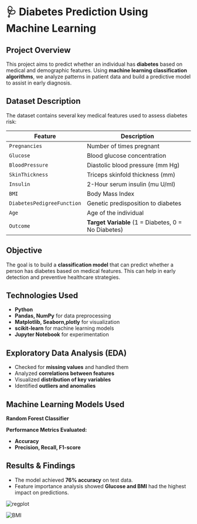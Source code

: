 # 🩺 Diabetes Prediction Using Machine Learning  

## **Project Overview**  
This project aims to predict whether an individual has **diabetes** based on medical and demographic features. 
Using **machine learning classification algorithms**, 
we analyze patterns in patient data and build a predictive model to assist in early diagnosis.  

## Dataset Description  
The dataset contains several key medical features used to assess diabetes risk:  

| Feature | Description |
|---------|------------|
| `Pregnancies` | Number of times pregnant |
| `Glucose` | Blood glucose concentration |
| `BloodPressure` | Diastolic blood pressure (mm Hg) |
| `SkinThickness` | Triceps skinfold thickness (mm) |
| `Insulin` | 2-Hour serum insulin (mu U/ml) |
| `BMI` | Body Mass Index |
| `DiabetesPedigreeFunction` | Genetic predisposition to diabetes |
| `Age` | Age of the individual |
| `Outcome` | **Target Variable** (1 = Diabetes, 0 = No Diabetes) |

## **Objective**  
The goal is to build a **classification model** that can predict whether a person has diabetes based on medical features. 
This can help in early detection and preventive healthcare strategies.  

## **Technologies Used**  
- **Python**  
- **Pandas, NumPy** for data preprocessing  
- **Matplotlib, Seaborn,plotly** for visualization  
- **scikit-learn** for machine learning models  
- **Jupyter Notebook** for experimentation  

## **Exploratory Data Analysis (EDA)**  
- Checked for **missing values** and handled them  
- Analyzed **correlations between features**  
- Visualized **distribution of key variables**  
- Identified **outliers and anomalies**  

## **Machine Learning Models Used**  

 **Random Forest Classifier**  

**Performance Metrics Evaluated:**  
- **Accuracy**
- **Precision, Recall, F1-score**


## **Results & Findings**  
- The model achieved **76% accuracy** on test data.  
- Feature importance analysis showed **Glucose and BMI** had the highest impact on predictions.  

![regplot](https://github.com/user-attachments/assets/67a2046f-1115-42b1-bc1d-fd022b9f8a4c)

![BMI](https://github.com/user-attachments/assets/de3b62cb-43e8-467e-9104-cb005c0299b7)


